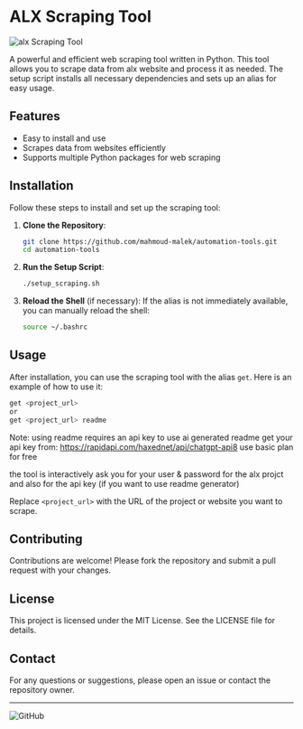 
# ALX Scraping Tool

![alx Scraping Tool](https://img.icons8.com/ios-filled/50/000000/web-scraping.png)

A powerful and efficient web scraping tool written in Python. This tool allows you to scrape data from alx website and process it as needed. The setup script installs all necessary dependencies and sets up an alias for easy usage.

## Features

- Easy to install and use
- Scrapes data from websites efficiently
- Supports multiple Python packages for web scraping

## Installation

Follow these steps to install and set up the scraping tool:

1. **Clone the Repository**:
   ```sh
   git clone https://github.com/mahmoud-malek/automation-tools.git
   cd automation-tools
   ```

2. **Run the Setup Script**:
   ```sh
   ./setup_scraping.sh
   ```

3. **Reload the Shell** (if necessary):
   If the alias is not immediately available, you can manually reload the shell:
   ```sh
   source ~/.bashrc
   ```

## Usage

After installation, you can use the scraping tool with the alias `get`. Here is an example of how to use it:

```sh
get <project_url>
or 
get <project_url> readme

```
Note: using readme requires an api key to use ai generated readme
get your api key from: https://rapidapi.com/haxednet/api/chatgpt-api8
use basic plan for free

the tool is interactively ask you for your user & password for the alx projct
and also for the api key (if you want to use readme generator)

Replace `<project_url>` with the URL of the project or website you want to scrape.

## Contributing

Contributions are welcome! Please fork the repository and submit a pull request with your changes.

## License

This project is licensed under the MIT License. See the LICENSE file for details.

## Contact

For any questions or suggestions, please open an issue or contact the repository owner.

---

![GitHub](https://img.icons8.com/ios-filled/50/000000/github.png)